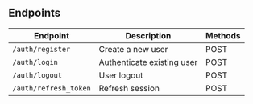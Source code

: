 ## Endpoints
| Endpoint              | Description                | Methods |
|-----------------------|----------------------------|---------|
| `/auth/register`      | Create a new user          | POST    |
| `/auth/login`         | Authenticate existing user | POST    |
| `/auth/logout`        | User  logout               | POST    |
| `/auth/refresh_token` | Refresh session            | POST    |
